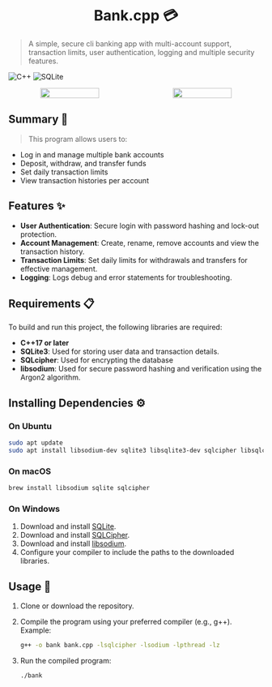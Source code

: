 <h1 align="center" style="font-size: 2em;">Bank.cpp 💳</h1>

> A simple, secure cli banking app with multi-account support, transaction limits, user authentication, logging and multiple security features.

![C++](https://img.shields.io/badge/c++-%2300599C.svg?style=flat&logo=c%2B%2B&logoColor=white)
![SQLite](https://img.shields.io/badge/sqlite-%2307405e.svg?style=flat&logo=sqlite&logoColor=white)

<div align="center" style="display: flex; justify-content: space-between; width: 100%;">
  <img src="../../../images/bank/bank-welcome.png" style="width: 48%; object-fit: contain;">
  <img src="../../../images/bank-accounts.png" style="width: 48%; object-fit: contain;">
</div>

## Summary 📝
> This program allows users to:
- Log in and manage multiple bank accounts
- Deposit, withdraw, and transfer funds
- Set daily transaction limits
- View transaction histories per account

## Features ✨
- **User Authentication**: Secure login with password hashing and lock-out protection.
- **Account Management**: Create, rename, remove accounts and view the transaction history.
- **Transaction Limits**: Set daily limits for withdrawals and transfers for effective management.
- **Logging**: Logs debug and error statements for troubleshooting.

## Requirements 📋

To build and run this project, the following libraries are required:
- **C++17 or later**
- **SQLite3**: Used for storing user data and transaction details.
- **SQLcipher**: Used for encrypting the database
- **libsodium**: Used for secure password hashing and verification using the Argon2 algorithm.

## Installing Dependencies ⚙️

### On Ubuntu
```bash
sudo apt update
sudo apt install libsodium-dev sqlite3 libsqlite3-dev sqlcipher libsqlcipher-dev
```

### On macOS
```bash
brew install libsodium sqlite sqlcipher
```

### On Windows
1. Download and install [SQLite](https://sqlite.org/download.html).
2. Download and install [SQLCipher](https://github.com/sqlcipher/sqlcipher).
3. Download and install [libsodium](https://libsodium.gitbook.io/doc/installation).
4. Configure your compiler to include the paths to the downloaded libraries.

## Usage 🚀
1. Clone or download the repository.
2. Compile the program using your preferred compiler (e.g., g++).
   Example:
   
   ```bash
   g++ -o bank bank.cpp -lsqlcipher -lsodium -lpthread -lz
   ```
3. Run the compiled program:

   ```bash
   ./bank
   ```
